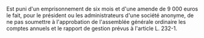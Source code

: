 Est puni d'un emprisonnement de six mois et d'une amende de 9 000 euros le fait, pour le président ou les administrateurs d'une société anonyme, de ne pas soumettre à l'approbation de l'assemblée générale ordinaire les comptes annuels et le rapport de gestion prévus à l'article L. 232-1.



  

  
